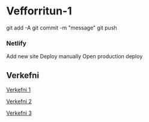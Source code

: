 # Vefforritun-1

git add -A
git commit -m "message"
git push 

### Netlify
Add new site
Deploy manually
Open production deploy


## Verkefni
[Verkefni 1](https://verkefni1-ajg.netlify.app/)

[Verkefni 2](https://verkefni2-ajg.netlify.app/)

[Verkefni 3](https://verkefni3-ajg.netlify.app/)

